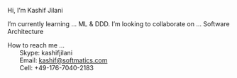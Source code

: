 Hi, I’m Kashif Jilani  
  
I’m currently learning ... ML & DDD. 
I’m looking to collaborate on ... Software Architecture  
  
How to reach me ...  
&nbsp;&nbsp;&nbsp;&nbsp;&nbsp;&nbsp; Skype: kashifjilani  
&nbsp;&nbsp;&nbsp;&nbsp;&nbsp;&nbsp; Email: kashif@softmatics.com  
&nbsp;&nbsp;&nbsp;&nbsp;&nbsp;&nbsp; Cell: +49-176-7040-2183  

<!---
kjilani/kjilani is a ✨ special ✨ repository because its `README.md` (this file) appears on your GitHub profile.
You can click the Preview link to take a look at your changes.
--->

